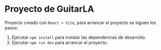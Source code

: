 # Proyecto de GuitarLA

Proyecto creado con `React + Vite`, para arrancar el proyecto se siguen los pasos: 

1. Ejecutar `npm install` para instalar las dependencias de desarrollo. 
2. Ejecutar `npm run dev` para arrancar el proyecto.